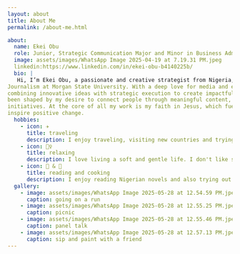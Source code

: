 ```yaml
---
layout: about
title: About Me
permalink: /about-me.html

about:
  name: Ekei Obu 
  role: Junior, Strategic Communication Major and Minor in Business Administration 
  image: assets/images/WhatsApp Image 2025-04-19 at 7.19.31 PM.jpeg
  linkedin:https://www.linkedin.com/in/ekei-obu-b4140225b/
  bio: |
   Hi, I’m Ekei Obu, a passionate and creative strategist from Nigeria, currently pursuing a degree in Multimedia
Journalism at Morgan State University. With a deep love for media and event coordination, I specialize in
combining innovative ideas with strategic execution to create impactful, engaging experiences. My journey has
been shaped by my desire to connect people through meaningful content, dynamic events, and purpose-driven
initiatives. At the core of all my work is my faith in Jesus, which fuels my desire to bring people together and
inspire positive change.
  hobbies:
    - icon: ✈️
      title: traveling 
      description: I enjoy traveling, visiting new countries and trying new food, learning about the culture, and relating with the people from the local place 
    - icon: 🧖‍♀️
      title: relaxing 
      description: I love living a soft and gentle life. I don't like stress
    - icon: 📔 & 🍳
      title: reading and cooking
      description: I enjoy reading Nigerian novels and also trying out new recipes 
  gallery:
    - image: assets/images/WhatsApp Image 2025-05-28 at 12.54.59 PM.jpeg
      caption: going on a run
    - image: assets/images/WhatsApp Image 2025-05-28 at 12.55.25 PM.jpeg
      caption: picnic
    - image: assets/images/WhatsApp Image 2025-05-28 at 12.55.46 PM.jpeg
      caption: panel talk
    - image: assets/images/WhatsApp Image 2025-05-28 at 12.57.13 PM.jpeg
      caption: sip and paint with a friend
---
```

